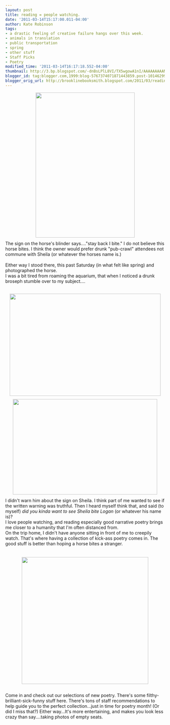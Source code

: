 ```yaml
---
layout: post
title: reading = people watching.
date: '2011-03-14T15:17:00.011-04:00'
author: Kate Robinson
tags:
- a drastic feeling of creative failure hangs over this week.
- animals in translation
- public transportation
- spring
- other stuff
- Staff Picks
- Poetry
modified_time: '2011-03-14T16:17:18.552-04:00'
thumbnail: http://3.bp.blogspot.com/-dnBsLPlL8VI/TX5wgowA1nI/AAAAAAAAAN4/_ONosfIW6jo/s72-c/aqua22.bmp
blogger_id: tag:blogger.com,1999:blog-5767374071871443859.post-1014629993356859977
blogger_orig_url: http://brooklinebooksmith.blogspot.com/2011/03/reading-people-watching.html
---
```


<a href="http://3.bp.blogspot.com/-dnBsLPlL8VI/TX5wgowA1nI/AAAAAAAAAN4/_ONosfIW6jo/s1600/aqua22.bmp"><img style="TEXT-ALIGN: center; MARGIN: 0px auto 10px; WIDTH: 313px; DISPLAY: block; HEIGHT: 457px; CURSOR: hand" id="BLOGGER_PHOTO_ID_5584024293982918258" border="0" alt="" src="http://3.bp.blogspot.com/-dnBsLPlL8VI/TX5wgowA1nI/AAAAAAAAAN4/_ONosfIW6jo/s400/aqua22.bmp" /></a> The sign on the horse's blinder says...."stay back I bite." I do not believe this horse bites. I think the owner would prefer drunk "pub-crawl" attendees not commune with Sheila (or whatever the horses name is.)<br /><br />Either way I stood there, this past Saturday (in what felt like spring) and photographed the horse.<br />I was a bit tired from roaming the aquarium, that when I noticed a drunk broseph stumble over to my subject....<br /><br /><div><a href="http://1.bp.blogspot.com/-ha51nVO5M2Y/TX5qc5LVzhI/AAAAAAAAANg/IK0k_GX2FTA/s1600/aqua21.bmp"><img style="TEXT-ALIGN: center; MARGIN: 0px auto 10px; WIDTH: 477px; DISPLAY: block; HEIGHT: 322px; CURSOR: hand" id="BLOGGER_PHOTO_ID_5584017632603262482" border="0" alt="" src="http://1.bp.blogspot.com/-ha51nVO5M2Y/TX5qc5LVzhI/AAAAAAAAANg/IK0k_GX2FTA/s400/aqua21.bmp" /></a> <img style="TEXT-ALIGN: center; MARGIN: 0px auto 10px; WIDTH: 456px; DISPLAY: block; HEIGHT: 301px; CURSOR: hand" id="BLOGGER_PHOTO_ID_5584018263539380274" border="0" alt="" src="http://1.bp.blogspot.com/-GaqeB4KPegY/TX5rBnmO8DI/AAAAAAAAANw/qdpHuinct00/s400/aqua23.bmp" /> </div><div> </div><div> </div><div>I didn't warn him about the sign on Sheila. I think part of me wanted to see if the written warning was truthful. Then I heard myself think that, and said (to myself) <em>did you kinda want to see Sheila bite Logan </em>(or whatever his name is)?</div><div> </div><div>I love people watching, and reading especially good narrative poetry brings me closer to a humanity that I'm often distanced from. </div><div> </div><div>On the trip home, I didn't have anyone sitting in front of me to creepily watch. That's where having a collection of kick-ass poetry comes in. The good stuff is better than hoping a horse bites a stranger.</div><div><br /><div><br /><div><a href="http://3.bp.blogspot.com/-hFF7494ovCY/TX5qCLpmf7I/AAAAAAAAANY/_ptdF6nb0qY/s1600/a.bmp"><img style="TEXT-ALIGN: center; MARGIN: 0px auto 10px; WIDTH: 400px; DISPLAY: block; HEIGHT: 400px; CURSOR: hand" id="BLOGGER_PHOTO_ID_5584017173705555890" border="0" alt="" src="http://3.bp.blogspot.com/-hFF7494ovCY/TX5qCLpmf7I/AAAAAAAAANY/_ptdF6nb0qY/s400/a.bmp" /></a> <br />Come in and check out our selections of new poetry. There's some filthy-brilliant-sick-funny stuff here. There's tons of staff recommendations to help guide you to the perfect collection...just in time for poetry month! (Or did I miss that?) Either way...It's more entertaining, and makes you look less crazy than say....taking photos of empty seats.<br /><br /><br /><br /><div></div></div></div></div>